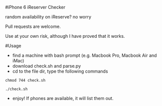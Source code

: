 #iPhone 6 iReserver Checker

random availability on iReserve? no worry

Pull requests are welcome.


Use at your own risk, although I have proved that it works.

#Usage
* find a machine with bash prompt (e.g. Macbook Pro, Macbook Air and iMac)
* download check.sh and parse.py
* cd to the file dir, type the following commands
```
chmod 744 check.sh

./check.sh
```
* enjoy! If phones are available, it will list them out.
